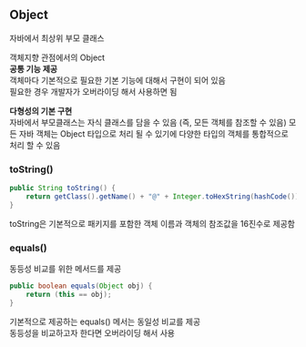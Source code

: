 ## Object
자바에서 최상위 부모 클래스

객체지향 관점에서의 Object  
**공통 기능 제공**  
객체마다 기본적으로 필요한 기본 기능에 대해서 구현이 되어 있음  
필요한 경우 개발자가 오버라이딩 해서 사용하면 됨

**다형성의 기본 구현**  
자바에서 부모클래스는 자식 클래스를 담을 수 있음 (즉, 모든 객체를 참조할 수 있음)
모든 자바 객체는 Object 타입으로 처리 될 수 있기에 다양한 타입의 객체를 통합적으로 처리 할 수 있음

### toString()
```java
public String toString() {
    return getClass().getName() + "@" + Integer.toHexString(hashCode());
}
```
toString은 기본적으로 패키지를 포함한 객체 이름과 객체의 참조값을 16진수로 제공함

### equals()
동등성 비교를 위한 메서드를 제공 

```java
public boolean equals(Object obj) {
    return (this == obj);
}
```

기본적으로 제공하는 equals() 메서는 동일성 비교를 제공  
동등성을 비교하고자 한다면 오버라이딩 해서 사용  
